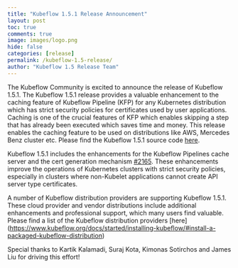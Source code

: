 ```yaml
---
title: "Kubeflow 1.5.1 Release Announcement"
layout: post
toc: true
comments: true
image: images/logo.png
hide: false
categories: [release]
permalink: /kubeflow-1.5-release/
author: "Kubeflow 1.5 Release Team"
---
```


The Kubeflow Community is excited to announce the release of Kubeflow 1.5.1. The Kubeflow 1.5.1 release provides a valuable enhancement to the caching feature of Kubeflow Pipeline (KFP) for any Kubernetes distribution which has strict security policies for certificates used by user applications. Caching is one of the crucial features of KFP which enables skipping a step that has already been executed which saves time and money. This release enables the caching feature to be used on distributions like AWS, Mercedes Benz cluster etc. Please find the Kubeflow 1.5.1 source code [here](https://github.com/kubeflow/manifests/releases/tag/v1.5.1).

Kubeflow 1.5.1 includes the enhancements for the Kubeflow Pipelines cache server and the cert generation mechanism [#2165](https://github.com/kubeflow/manifests/issues/2165). These enhancements improve the operations of Kubernetes clusters with strict security policies, especially in clusters where non-Kubelet applications cannot create API server type certificates.

A number of Kubeflow distribution providers are supporting Kubeflow 1.5.1.  These cloud provider and vendor distributions include additional enhancements and professional support, which many users find valuable.  Please find a list of the Kubeflow distribution providers [here] (https://www.kubeflow.org/docs/started/installing-kubeflow/#install-a-packaged-kubeflow-distribution)

Special thanks to Kartik Kalamadi, Suraj Kota, Kimonas Sotirchos and James Liu for driving this effort!
